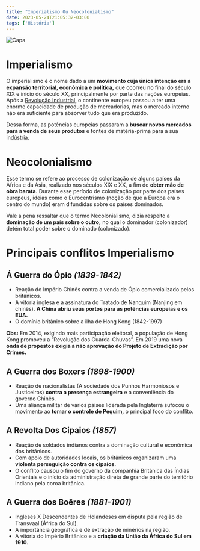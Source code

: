 ```yaml
---
title: "Imperialismo Ou Neocolonialismo"
date: 2023-05-24T21:05:32-03:00
tags: ['História']
---
```


![Capa](https://static.historiadomundo.com.br/2023/03/trabalhadores-a-beira-de-um-rio-carregando-trouxas-na-cabeca-a-exploracao-e-uma-pratica-do-imperialismo.jpg)

# Imperialismo

O imperialismo é o nome dado a um **movimento cuja única intenção era a expansão territorial, econômica e política,** que ocorreu 
no final do século XIX e início do século XX, principalmente por parte das nações europeias. Após a 
[Revolução Industrial,](https://pt.wikipedia.org/wiki/Revolu%C3%A7%C3%A3o_Industrial) 
o continente europeu passou a ter uma enorme capacidade de produção de mercadorias, mas o mercado interno não era suficiente para 
absorver tudo que era produzido.

Dessa forma, as potências europeias passaram a **buscar novos mercados para a venda de seus produtos** e fontes de matéria-prima 
para a sua indústria.

# Neocolonialismo

Esse termo se refere ao processo de colonização de alguns países da África e da Ásia, realizado nos séculos XIX e XX, a fim de 
**obter mão de obra barata.** Durante esse período de colonização por parte dos países europeus, ideias como o Eurocentrismo 
(noção de que a Europa era o centro do mundo) eram difundidas sobre os países dominados.

Vale a pena ressaltar que o termo Necolonialismo, dizia respeito a **dominação de um país sobre o outro,** no qual o dominador 
(colonizador) detém total poder sobre o dominado (colonizado).

# Principais conflitos Imperialismo 

## Á Guerra do Ópio *(1839-1842)*

- Reação do Império Chinês contra a venda de Ópio comercializado pelos britânicos.
- A vitória inglesa e a assinatura do Tratado de Nanquim (Nanjing em chinês). **A China abriu seus portos para as 
potências europeias e os EUA.**
- O domínio britânico sobre a ilha de Hong Kong (1842-1997)

**Obs:** Em 2014, exigindo mais participação eleitoral, a população de Hong Kong promoveu a “Revolução dos Guarda-Chuvas”. 
Em 2019 uma nova **onda de propestos exigia a não aprovação do Projeto de Extradição por Crimes.**

## A Guerra dos Boxers *(1898-1900)*

- Reação de nacionalistas (A sociedade dos Punhos Harmoniosos e Justiceiros) **contra a presença estrangeira** e a 
conveniência do governo Chinês.
- Uma aliança militar de vários países liderada pela Inglaterra sufocou o movimento ao **tomar o controle de Pequim,** o principal 
foco do conflito.

## A Revolta Dos Cipaios *(1857)*

- Reação de soldados indianos contra a dominação cultural e econômica dos britânicos.
- Com apoio de autoridades locais, os britânicos organizaram uma **violenta perseguição contra os cipaios.**
- O conflito causou o fim do governo da companhia Britânica das Índias Orientais e o início da administração direta de grande 
parte do território indiano pela coroa britânica.

## A Guerra dos Boêres *(1881-1901)*

- Ingleses X Descendentes de Holandeses em disputa pela região de Transvaal (África do Sul).
- A importância geográfica e de extração de minérios na região.
- A vitória do Império Britânico e a **criação da União da África do Sul em 1910.**
